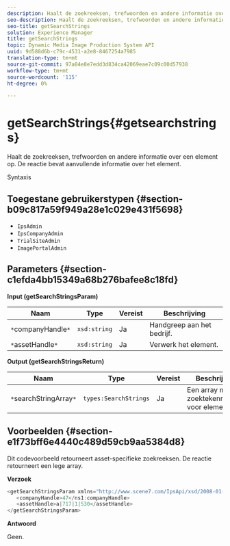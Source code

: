 ```yaml
---
description: Haalt de zoekreeksen, trefwoorden en andere informatie over een element op. De reactie bevat aanvullende informatie over het element.
seo-description: Haalt de zoekreeksen, trefwoorden en andere informatie over een element op. De reactie bevat aanvullende informatie over het element.
seo-title: getSearchStrings
solution: Experience Manager
title: getSearchStrings
topic: Dynamic Media Image Production System API
uuid: 9d588d6b-c79c-4531-a2e8-8467254a7985
translation-type: tm+mt
source-git-commit: 97a84e8e7edd3d834ca42069eae7c09c00d57938
workflow-type: tm+mt
source-wordcount: '115'
ht-degree: 0%

---
```



# getSearchStrings{#getsearchstrings}

Haalt de zoekreeksen, trefwoorden en andere informatie over een element op. De reactie bevat aanvullende informatie over het element.

Syntaxis

## Toegestane gebruikerstypen {#section-b09c817a59f949a28e1c029e431f5698}

* `IpsAdmin`
* `IpsCompanyAdmin`
* `TrialSiteAdmin`
* `ImagePortalAdmin`

## Parameters {#section-c1efda4bb15349a68b276bafee8c18fd}

**Input (getSearchStringsParam)**

| Naam | Type | Vereist | Beschrijving |
|---|---|---|---|
| `*`companyHandle`*` | `xsd:string` | Ja | Handgreep aan het bedrijf. |
| `*`assetHandle`*` | `xsd:string` | Ja | Verwerk het element. |

**Output (getSearchStringsReturn)**

| Naam | Type | Vereist | Beschrijving |
|---|---|---|---|
| `*`searchStringArray`*` | `types:SearchStrings` | Ja | Een array met zoektekenreeksen voor elementen. |

## Voorbeelden {#section-e1f73bff6e4440c489d59cb9aa5384d8}

Dit codevoorbeeld retourneert asset-specifieke zoekreeksen. De reactie retourneert een lege array.

**Verzoek**

```java
<getSearchStringsParam xmlns="http://www.scene7.com/IpsApi/xsd/2008-01-15">
   <companyHandle>47</ns1:companyHandle>
   <assetHandle>a|717|1|530</assetHandle>
</getSearchStringsParam>
```

**Antwoord**

Geen.
